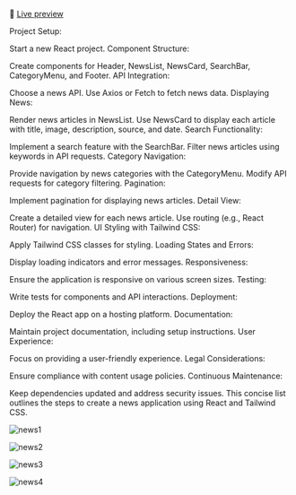  🚀 [Live preview](https://peppy-beignet-61cf36.netlify.app/)

Project Setup:

Start a new React project.
Component Structure:

Create components for Header, NewsList, NewsCard, SearchBar, CategoryMenu, and Footer.
API Integration:

Choose a news API.
Use Axios or Fetch to fetch news data.
Displaying News:

Render news articles in NewsList.
Use NewsCard to display each article with title, image, description, source, and date.
Search Functionality:

Implement a search feature with the SearchBar.
Filter news articles using keywords in API requests.
Category Navigation:

Provide navigation by news categories with the CategoryMenu.
Modify API requests for category filtering.
Pagination:

Implement pagination for displaying news articles.
Detail View:

Create a detailed view for each news article.
Use routing (e.g., React Router) for navigation.
UI Styling with Tailwind CSS:

Apply Tailwind CSS classes for styling.
Loading States and Errors:

Display loading indicators and error messages.
Responsiveness:

Ensure the application is responsive on various screen sizes.
Testing:

Write tests for components and API interactions.
Deployment:

Deploy the React app on a hosting platform.
Documentation:

Maintain project documentation, including setup instructions.
User Experience:

Focus on providing a user-friendly experience.
Legal Considerations:

Ensure compliance with content usage policies.
Continuous Maintenance:

Keep dependencies updated and address security issues.
This concise list outlines the steps to create a news application using React and Tailwind CSS.


![news1](https://github.com/arasuramanan/news_frontend/assets/102941390/e2f3383d-efa7-4567-9c5f-f9f337a066f1)

![news2](https://github.com/arasuramanan/news_frontend/assets/102941390/dea14dd6-9fc7-4f3f-b002-ace85d012d0d)

![news3](https://github.com/arasuramanan/news_frontend/assets/102941390/334cacba-f6ae-4d96-a823-06b151842a73)

![news4](https://github.com/arasuramanan/news_frontend/assets/102941390/01457eeb-b2c2-4cf6-bd42-aad3afa41eba)

